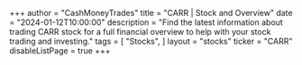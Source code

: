 +++
author = "CashMoneyTrades"
title = "CARR | Stock and Overview"
date = "2024-01-12T10:00:00"
description = "Find the latest information about trading CARR stock for a full financial overview to help with your stock trading and investing."
tags = [
   "Stocks",
]
layout = "stocks"
ticker = "CARR"
disableListPage = true
+++

